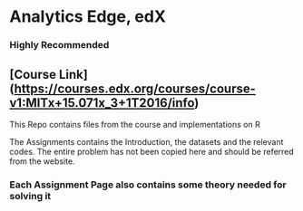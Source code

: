 # Analytics Edge, edX
### Highly Recommended

## [Course Link] (https://courses.edx.org/courses/course-v1:MITx+15.071x_3+1T2016/info)

This Repo contains files from the course and implementations on R

The Assignments contains the Introduction, the datasets and the relevant codes. The entire problem has not been copied here and should be referred from the website.

### Each Assignment Page also contains some theory needed for solving it